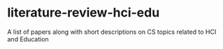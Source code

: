 # literature-review-hci-edu
A list of papers along with short descriptions on CS topics related to HCI and Education
